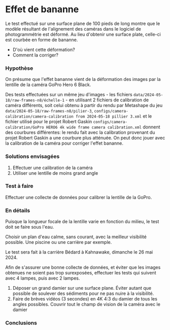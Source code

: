 # Effet de bananne

Le test effectué sur une surface plane de 100 pieds de long montre que le modèle résultant de l'alignement des caméras dans le logiciel de photogrammétrie est déformé. Au lieu d'obtenir une surface plate, celle-ci est courbée en forme de bananne.

- D'où vient cette déformation?
- Comment la corriger?

### Hypothèse

On présume que l'effet bananne vient de la déformation des images par la lentille de la caméra GoPro Hero 6 Black.

Des tests effectuées sur un même jeu d'images - les fichiers `data/2024-05-18/raw-frames-n8/échelle-1` - en utilisant 2 fichiers de calibration de caméra différents, soit celui obtenu à partir du rendu par Metashape du jeu `data/2024-05-18/raw-frames-n8/pilier-3`, `configs/camera-calibration/camera-calibration from 2024-05-18 pillier 3.xml` et le fichier utilisé pour le projet Robert Gaskin `configs/camera-calibration/GoPro HERO6 4k wide frame camera calibration.xml` donnent des courbures différentes: le rendu fait avec la calibration provenant du projet Robert Gaskin a une courbure plus atténuée. On peut donc jouer avec la calibration de la caméra pour corriger l'effet bananne.

### Solutions envisagées

1. Effectuer une calibration de la caméra
2. Utiliser une lentille de moins grand angle

### Test à faire

Effectuer une collecte de données pour calibrer la lentille de la GoPro.

### En détails

Puisque la longueur focale de la lentille varie en fonction du milieu, le test doit se faire sous l'eau.

Choisir un plan d'eau calme, sans courant, avec la meilleur visibilité possible. Une piscine ou une carrière par exemple.

Le test sera fait à la carrière Bédard à Kahnawake, dimanche le 26 mai 2024.

Afin de s'assurer une bonne collecte de données, et éviter que les images obtenues ne soient pas trop surexposées, effectuer les tests qui suivent avec 4 lampes, puis avec 2 lampes.

1. Déposer un grand damier sur une surface plane. Éviter autant que possible de soulever des sédiments pour ne pas nuire à la visibilité.
2. Faire de brèves vidéos (3 secondes) en 4K 4:3 du damier de tous les angles possibles. Couvrir tout le champ de vision de la caméra avec le damier

### Conclusions
